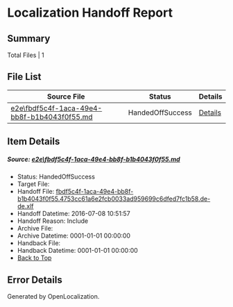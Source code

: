 # <a name='report-top'></a> Localization Handoff Report

## Summary
 Total Files | 1

## File List
 Source File | Status | Details 
 ----------- | ------ | ------- 
 [e2e\fbdf5c4f-1aca-49e4-bb8f-b1b4043f0f55.md](https://github.com/OpenLocalizationTestOrg/oltest/blob/1c999a917d5fa9ab0d7bf832d6eed61da42ccf16/e2e/fbdf5c4f-1aca-49e4-bb8f-b1b4043f0f55.md) | HandedOffSuccess | [Details](#ed0b0d3b1bc6ad7d714ec6ecefb56f335128a97b1)

## Item Details
##### <a name='ed0b0d3b1bc6ad7d714ec6ecefb56f335128a97b1'></a> Source: [e2e\fbdf5c4f-1aca-49e4-bb8f-b1b4043f0f55.md](https://github.com/OpenLocalizationTestOrg/oltest/blob/1c999a917d5fa9ab0d7bf832d6eed61da42ccf16/e2e/fbdf5c4f-1aca-49e4-bb8f-b1b4043f0f55.md)
* Status: HandedOffSuccess
* Target File: 
* Handoff File: [fbdf5c4f-1aca-49e4-bb8f-b1b4043f0f55.4753cc61a6e2fcb0033ad959699c6dfed7fc1b58.de-de.xlf](https://github.com/OpenLocalizationTestOrg/olhandoff-e2e/blob/f53937fbee956febd0a932a1215ede03c525b504/ol-handoff/OpenLocalizationTestOrg/oltest-dede-fly/ci/ht/fbdf5c4f-1aca-49e4-bb8f-b1b4043f0f55.4753cc61a6e2fcb0033ad959699c6dfed7fc1b58.de-de.xlf)
* Handoff Datetime: 2016-07-08 10:51:57
* Handoff Reason: Include
* Archive File: 
* Archive Datetime: 0001-01-01 00:00:00
* Handback File: 
* Handback Datetime: 0001-01-01 00:00:00
* [Back to Top](#report-top)


## Error Details

Generated by OpenLocalization.
